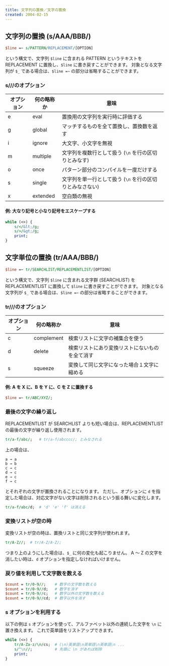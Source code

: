 ```yaml
---
title: 文字列の置換／文字の置換
created: 2004-02-15
---
```


文字列の置換 (s/AAA/BBB/)
----

~~~ perl
$line =~ s/PATTERN/REPLACEMENT/[OPTION]
~~~

という構文で、文字列 `$line` に含まれる PATTERN というテキストを REPLACEMENT に置換し、`$line` に書き戻すことができます。
対象となる文字列が `$_` である場合は、`$line =~` の部分は省略することができます。

### s///のオプション

| オプション | 何の略称か | 意味 |
| ---- | ---- | ---- |
| e | eval | 置換用の文字列を実行時に評価する |
| g | global | マッチするものを全て置換し、置換数を返す |
| i | ignore |  大文字、小文字を無視 |
| m | multiple | 文字列を複数行として扱う (`\n` を行の区切りとみなす) |
| o | once | パターン部分のコンパイルを一度だけする |
| s | single | 文字列を単一行として扱う (`\n` を行の区切りとみなさない) |
| x | extended | 空白類の無視 |

#### 例: 大なり記号と小なり記号をエスケープする

~~~ perl
while (<>) {
    s/</&lt;/g;
    s/>/&gt;/g;
    print;
}
~~~


文字単位の置換 (tr/AAA/BBB/)
----

~~~ perl
$line =~ tr/SEARCHLIST/REPLACEMENTLIST/[OPTION]
~~~

という構文で、文字列 `$line` に含まれる文字群 (SEARCHLIST) を REPLACEMENTLIST に置換して `$line` に書き戻すことができます。
対象となる文字列が `$_` である場合は、`$line =~` の部分は省略することができます。

### tr///のオプション

| オプション | 何の略称か | 意味 |
| ---- | ---- | ---- |
| c | complement | 検索リストに文字の補集合を使う |
| d | delete | 検索リストにあり変換リストにないものを全て消す |
| s | squeeze | 変換して同じ文字になった場合１文字に縮める |


#### 例: A を X に、B を Y に、C を Z に置換する

~~~ perl
$line =~ tr/ABC/XYZ/;
~~~


### 最後の文字の繰り返し

REPLACEMENTLIST が SEARCHLIST よりも短い場合は、REPLACEMENTLIST の最後の文字が繰り返し使用されます。

~~~ perl
tr/a-f/abc/;   # tr/a-f/abcccc/; とみなされる
~~~

上の場合は、

~~~
a → a
b → b
c → c
d → c
e → c
f → c
~~~

とそれぞれの文字が置換されることになります。
ただし、オプションに `d` を指定した場合は、対応文字がない文字は削除されるという振る舞いに変化します。

~~~ perl
tr/a-f/abc/d;  # 'd' 'e' 'f' は消える
~~~


### 変換リストが空の時

変換リストが空の時は、置換リストと同じ文字列が使われます。

~~~ perl
tr/A-Z//;  # tr/A-Z/A-Z/;
~~~

つまり上のようにした場合は、`$_` に何の変化も起こりません。
A ～ Z の文字を消したい時は、`d` オプションを指定しなければいけません。


### 戻り値を利用して文字数を数える

~~~ perl
$count = tr/0-9//;    # 数字の文字数を数える
$count = tr/0-9//d;   # 数字を消す
$count = tr/0-9//c;   # 数字以外の文字数を数える
$count = tr/0-9//cd;  # 数字以外を消す
~~~


### s オプションを利用する

以下の例は `s` オプションを使って、アルファベット以外の連続した文字を `\n` に置き換えます。
これで英単語をリストアップできます。

~~~ perl
while (<>) {
    tr/A-Za-z/\n/cs;  # (\n)英単語\n英単語\n英単語\n ...
    s/^\n//;          # 先頭に \n があれば削除
    print;
}
~~~

